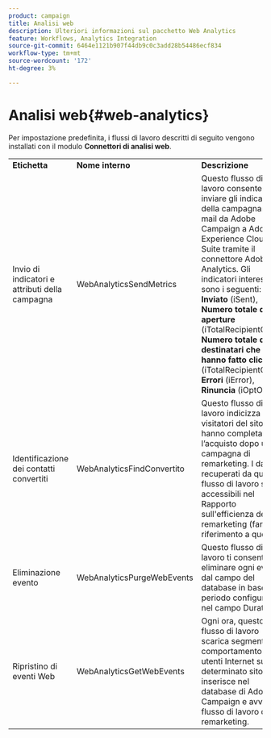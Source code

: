 ```yaml
---
product: campaign
title: Analisi web
description: Ulteriori informazioni sul pacchetto Web Analytics
feature: Workflows, Analytics Integration
source-git-commit: 6464e1121b907f44db9c0c3add28b54486ecf834
workflow-type: tm+mt
source-wordcount: '172'
ht-degree: 3%

---
```



# Analisi web{#web-analytics}



Per impostazione predefinita, i flussi di lavoro descritti di seguito vengono installati con il modulo **Connettori di analisi web**.

<table> 
 <tbody> 
  <tr> 
   <td> <strong>Etichetta</strong><br /> </td> 
   <td> <strong>Nome interno</strong><br /> </td> 
   <td> <strong>Descrizione</strong><br /> </td> 
  </tr> 
  <tr> 
   <td> <span class="uicontrol">Invio di indicatori e attributi della campagna</span> <br /> </td> 
   <td> <span class="uicontrol">WebAnalyticsSendMetrics</span> <br /> </td> 
   <td> Questo flusso di lavoro consente di inviare gli indicatori della campagna e-mail da Adobe Campaign a Adobe Experience Cloud Suite tramite il connettore Adobe® Analytics. Gli indicatori interessati sono i seguenti: <strong>Inviato</strong> (iSent), <strong>Numero totale di aperture</strong> (iTotalRecipientOpen), <strong>Numero totale di destinatari che hanno fatto clic</strong> (iTotalRecipientClick), <strong>Errori</strong> (iError), <strong>Rinuncia</strong> (iOptOut).<br /> </td> 
  </tr> 
  <tr> 
   <td> <span class="uicontrol">Identificazione dei contatti convertiti</span> <br /> </td> 
   <td> <span class="uicontrol">WebAnalyticsFindConvertito</span> <br /> </td> 
   <td> Questo flusso di lavoro indicizza i visitatori del sito che hanno completato l’acquisto dopo una campagna di remarketing. I dati recuperati da questo flusso di lavoro sono accessibili nel <span class="uicontrol">Rapporto sull'efficienza del remarketing</span> (fare riferimento a questo ). <br /> </td> 
  </tr> 
  <tr> 
   <td> <span class="uicontrol">Eliminazione evento</span> <br /> </td> 
   <td> <span class="uicontrol">WebAnalyticsPurgeWebEvents</span> <br /> </td> 
   <td> Questo flusso di lavoro ti consente di eliminare ogni evento dal campo del database in base al periodo configurato nel campo <span class="uicontrol">Durata</span>. <br /> </td> 
  </tr> 
  <tr> 
   <td> <span class="uicontrol">Ripristino di eventi Web</span> <br /> </td> 
   <td> <span class="uicontrol">WebAnalyticsGetWebEvents</span> <br /> </td> 
   <td> Ogni ora, questo flusso di lavoro scarica segmenti sul comportamento degli utenti Internet su un determinato sito, li inserisce nel database di Adobe Campaign e avvia il flusso di lavoro di remarketing. <br /> </td> 
  </tr> 
 </tbody> 
</table>


